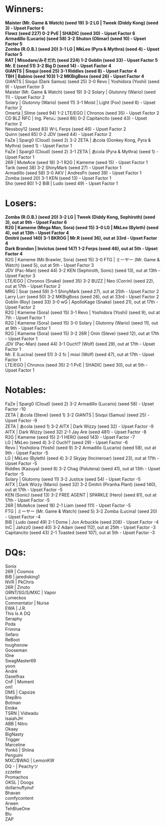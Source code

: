 
# Winners:
**Maister (Mr. Game & Watch) (seed 19) 3-2 LG | Tweek (Diddy Kong) (seed 3) - Upset Factor 6**\
**Flowz (seed 227) 0-2 PvE | SHADIC (seed 30) - Upset Factor 6**\
**Armadillo (Lucario) (seed 58) 3-2 Shuton (Olimar) (seed 10) - Upset Factor 5**\
**Zomba (R.O.B.) (seed 20) 3-1 LG | MkLeo (Pyra & Mythra) (seed 4) - Upset Factor 5**\
**RAT | Misodare/みそだれ (seed 224) 1-2 Goblin (seed 33) - Upset Factor 5**\
**Mr. E (seed 51) 3-2 Big D (seed 14) - Upset Factor 4**\
**GIANTS | Sisqui (seed 25) 3-1 Riddles (seed 8) - Upset Factor 4**\
**TBH | Babino (seed 103) 1-2 MKBigBoss (seed 26) - Upset Factor 4**\
GIANTS | Sisqui (Dark Samus) (seed 25) 3-0 Revo | Yoshidora (Yoshi) (seed 9) - Upset Factor 3\
Maister (Mr. Game & Watch) (seed 19) 3-2 Solary | Glutonny (Wario) (seed 11) - Upset Factor 2\
Solary | Glutonny (Wario) (seed 11) 3-1 Moist | Light (Fox) (seed 6) - Upset Factor 2\
Omertà | Slime (seed 94) 1-2 LTE/EGO | Chronos (seed 35) - Upset Factor 2\
CD BLZ ÑFC | Ing. Peruඞ (seed 86) 0-2 Capitancito (seed 43) - Upset Factor 2\
Nessboy12 (seed 83) W-L Ferps (seed 46) - Upset Factor 2\
Quinn (seed 85) 0-2 JDV (seed 44) - Upset Factor 2\
FaZe | Sparg0 (Cloud) (seed 2) 3-2 ZETA | あcola (Donkey Kong, Pyra & Mythra) (seed 1) - Upset Factor 1\
FaZe | Sparg0 (Cloud) (seed 2) 3-1 ZETA | あcola (Pyra & Mythra) (seed 1) - Upset Factor 1\
26R | MuteAce (seed 18) 3-1 R2G | Kameme (seed 15) - Upset Factor 1\
Tarik (seed 38) 3-2 ShinyMark (seed 27) - Upset Factor 1\
Armadillo (seed 58) 3-0 AKV | AndresFn (seed 39) - Upset Factor 1\
Zomba (seed 20) 3-1 KEN (seed 13) - Upset Factor 1\
Sho (seed 80) 1-2 BiB | Ludo (seed 49) - Upset Factor 1

# Losers:
**Zomba (R.O.B.) (seed 20) 3-2 LG | Tweek (Diddy Kong, Sephiroth) (seed 3), out at 9th - Upset Factor 6**\
**R2G | Kameme (Mega Man, Sora) (seed 15) 3-0 LG | MkLeo (Byleth) (seed 4), out at 13th - Upset Factor 4**\
**Dmitrii (seed 140) 3-1 BKROG | Mr.R (seed 36), out at 33rd - Upset Factor 4**\
**Dark Brandon | Invictus (seed 147) 1-2 Ferps (seed 46), out at 5th - Upset Factor 4**\
R2G | Kameme (Mii Brawler, Sora) (seed 15) 3-0 FTG | ミーヤー (Mr. Game & Watch) (seed 5), out at 5th - Upset Factor 3\
JDV (Pac-Man) (seed 44) 3-2 KEN (Sephiroth, Sonic) (seed 13), out at 13th - Upset Factor 3\
LTE/EGO | Chronos (Snake) (seed 35) 3-2 BUZZ | Neo (Corrin) (seed 22), out at 17th - Upset Factor 2\
MRG | Soar (seed 59) 3-1 ShinyMark (seed 27), out at 25th - Upset Factor 2\
Larry Lurr (seed 50) 3-2 MKBigBoss (seed 26), out at 33rd - Upset Factor 2\
Goblin (Roy) (seed 33) 3-0 wG | ApolloKage (Snake) (seed 21), out at 17th - Upset Factor 2\
R2G | Kameme (Sora) (seed 15) 3-1 Revo | Yoshidora (Yoshi) (seed 9), out at 7th - Upset Factor 1\
R2G | Kameme (Sora) (seed 15) 3-0 Solary | Glutonny (Wario) (seed 11), out at 9th - Upset Factor 1\
R2G | Kameme (Sora) (seed 15) 3-2 26R | Onin (Steve) (seed 12), out at 17th - Upset Factor 1\
JDV (Pac-Man) (seed 44) 3-1 Ouch!? (Wolf) (seed 29), out at 17th - Upset Factor 1\
Mr. E (Lucina) (seed 51) 3-2 fc | moxi (Wolf) (seed 47), out at 17th - Upset Factor 1\
LTE/EGO | Chronos (seed 35) 2-1 PvE | SHADIC (seed 30), out at 5th - Upset Factor 1

# Notables:
FaZe | Sparg0 (Cloud) (seed 2) 3-2 Armadillo (Lucario) (seed 58) - Upset Factor -10\
ZETA | あcola (Steve) (seed 1) 3-2 GIANTS | Sisqui (Samus) (seed 25) - Upset Factor -9\
ZETA | あcola (seed 1) 3-2 AITX | Dark Wizzy (seed 32) - Upset Factor -9\
AITX | Dark Wizzy (seed 32) 2-1 Jay Are (seed 481) - Upset Factor -8\
R2G | Kameme (seed 15) 2-1 HERO (seed 143) - Upset Factor -7\
LG | MkLeo (seed 4) 3-2 Ouch!? (seed 29) - Upset Factor -6\
Revo | Yoshidora (Yoshi) (seed 9) 3-2 Armadillo (Lucario) (seed 58), out at 9th - Upset Factor -5\
LG | MkLeo (Byleth) (seed 4) 3-2 Skyjay (Incineroar) (seed 23), out at 17th - Upset Factor -5\
Riddles (Kazuya) (seed 8) 3-2 Chag (Palutena) (seed 41), out at 13th - Upset Factor -5\
Solary | Glutonny (seed 11) 3-2 Justice (seed 54) - Upset Factor -5\
AITX | Dark Wizzy (Mario) (seed 32) 3-2 Dmitrii (Piranha Plant) (seed 140), out at 17th - Upset Factor -5\
KEN (Sonic) (seed 13) 3-2 FREE AGENT | SPARKLE (Hero) (seed 81), out at 17th - Upset Factor -5\
26R | MuteAce (seed 18) 2-1 Liam (seed 111) - Upset Factor -5\
FTG | ミーヤー (Mr. Game & Watch) (seed 5) 3-2 Zomba (Lucina) (seed 20) - Upset Factor -4\
BiB | Ludo (seed 49) 2-1 Dome | Jon Arbuckle (seed 208) - Upset Factor -4\
InC | Jahzz0 (seed 40) 3-2 Adam (seed 112), out at 25th - Upset Factor -3\
Capitancito (seed 43) 2-1 Toasted (seed 107), out at 5th - Upset Factor -3

# DQs:
Sonix\
26R | Cosmos\
BiB | jaredisking1\
NVR | PkChris\
26R | Zinoto\
GRNT/SG/S/MXC | Vapor\
Lumeckos\
Commentator | Nurse\
EWA | J.R.\
This Is A DQ\
Seraphy\
Poda\
Frimma\
Sefaro\
ReBoot\
toughsnow\
Gooseman\
l0ne\
SwagMaster69\
yoon\
André\
Daxelfrax\
CnF | Moment\
oni!\
DMS | Capsize\
StepBro\
Botman\
Emike\
TSRN | Vidwadu\
IsaiahJH\
ABB | Nitro\
Okaay\
BigNasty\
Trigger\
Marceline\
Yonkō | Shiina\
Penguini\
MXC/$WAG | LemonKW\
DQ - | Peachyツ\
zzzetler\
Promachos\
OKSL | Doogs\
dollarnuftynuf\
Bhavan\
comfycontent\
Arwen\
TehBlueOne\
Blu\
ZAP
